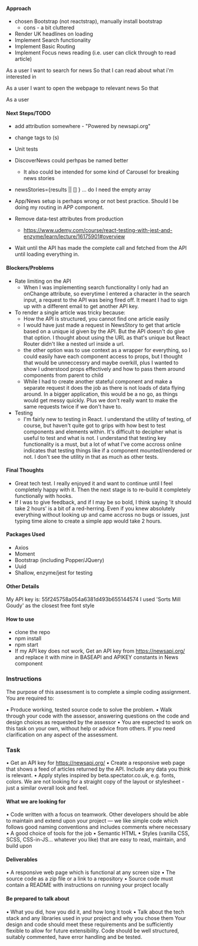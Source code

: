 #### Approach
- chosen Bootstrap (not reactstrap), manually install bootstrap
    - cons - a bit cluttered
-  Render UK headlines on loading
-  Implement Search functionality 
-  Implement Basic Routing
-  Implement Focus news reading (i.e. user can click through to read article)


As a user
I want to search for news
So that I can read about what i'm interested in

As a user
I want to open the webpage to relevant news
So that 

As a user 




#### Next Steps/TODO
- add attribution somewhere - "Powered by newsapi.org"
- change <a> tags to <NavLink>(s) 

- Unit tests
- DiscoverNews could perhpas be named better
    - It also could be intended for some kind of Carousel for breaking news stories
- newsStories={results || [] } ... do I need the empty array
- App/News setup is perhaps wrong or not best practice. Should I be doing my routing in APP component.
- Remove data-test attributes from production
    - https://www.udemy.com/course/react-testing-with-jest-and-enzyme/learn/lecture/16175901#overview
- Wait until the API has made the complete call and fetched from the API until loading everything in. 



#### Blockers/Problems
- Rate limiting on the API
    - When I was implementing search functionality I only had an onChange attribute, so everytime I entered a character in the search input, a request to the API was being fired off. It meant I had to sign up with a different email to get another API key. 
- To render a single article was tricky because:
    - How the API is structured, you cannot find one article easily
    - I would have just made a request in NewsStory to get that article based on a unique id given by the API. But the API doesn't do give that option. I thought about using the URL as that's unique but React Router didn't like a nested url inside a url. 
    - the other option was to use context as a wrapper for everything, so I could easily have each component access to props, but I thought that would be unneccessry and maybe overkill, plus I wanted to show I udnerstood props effectively and how to pass them around components from parent to child
    - While I had to create another stateful component and make a separate request it does the job as there is not loads of data flying around. In a bigger application, this would be a no go, as things would get messy quickly. Plus we don't really want to make the same requests twice if we don't have to. 
- Testing
    - I'm fairly new to testing in React. I understand the utility of testing, of course, but haven't quite got to grips with how best to test components and elements within. It's difficult to decipher what is useful to test and what is not. I understand that testing key functionality is a must, but a lot of what I've come accross online indicates that testing things like if a component mounted/rendered or not. I don't see the utility in that as much as other tests. 


#### Final Thoughts

- Great tech test. I really enjoyed it and want to continue until I feel completely happy with it. Then the next stage is to re-build it completely functionally with hooks.
- If I was to give feedback, and if I may be so bold, I think saying 'it should take 2 hours' is a bit of a red-herring. Even if you knew absolutely everything without looking up and came accross no bugs or issues, just typing time alone to create a simple app would take 2 hours. 



#### Packages Used

- Axios
- Moment
- Bootstrap (including Popper/JQuery)
- Uuid
- Shallow, enzyme/jest for testing



#### Other Details 
My API key is: 55f245758a054a6381d493b655144574
I used 'Sorts Mill Goudy' as the closest free font style


#### How to use
- clone the repo
- npm install
- npm start
- If my API key does not work, Get an API key from https://newsapi.org/ and replace it with mine in BASEAPI and APIKEY constants in News component








### Instructions

The purpose of this assessment is to complete a simple coding assignment. You are required to:

• Produce working, tested source code to solve the problem.
• Walk through your code with the assessor, answering questions on the code and design choices as requested by the assessor
• You are expected to work on this task on your own, without help or advice from others. If you need clarification on any aspect of the assessment.

### Task
• Get an API key for https://newsapi.org/
• Create a responsive web page that shows a feed of articles returned by the API. Include any data you think is relevant.
• Apply styles inspired by beta.spectator.co.uk, e.g. fonts, colors. We are not looking for a straight copy of the layout or stylesheet - just a similar overall look and feel.

#### What we are looking for
• Code written with a focus on teamwork. Other developers should be able to maintain and extend upon your project — we like simple code which follows good naming conventions and includes comments where necessary
• A good choice of tools for the job
• Semantic HTML
• Styles (vanilla CSS, SCSS, CSS-in-JS... whatever you like) that are easy to read, maintain, and build upon

#### Deliverables
• A responsive web page which is functional at any screen size
• The source code as a zip file or a link to a repository
• Source code must contain a README with instructions on running your project locally

#### Be prepared to talk about
• What you did, how you did it, and how long it took
• Talk about the tech stack and any libraries used in your project and why you chose them
Your design and code should meet these requirements and be sufficiently flexible to allow for future extensibility. Code should be well structured, suitably commented, have error handling and be tested.